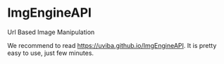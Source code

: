 # ImgEngineAPI
Url Based Image Manipulation

We recommend to read https://uviba.github.io/ImgEngineAPI. It is pretty easy to use, just few minutes.
